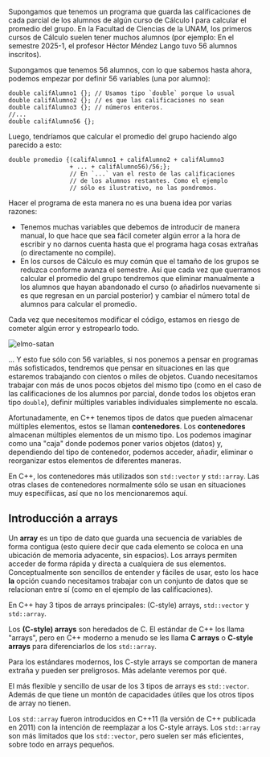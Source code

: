 Supongamos que tenemos un programa que guarda las calificaciones de cada parcial de los alumnos de algún curso de Cálculo I para calcular el promedio del grupo. En la Facultad de Ciencias de la UNAM, los primeros cursos de Cálculo suelen tener muchos alumnos (por ejemplo: En el semestre 2025-1, el profesor Héctor Méndez Lango tuvo 56 alumnos inscritos).

Supongamos que tenemos 56 alumnos, con lo que sabemos hasta ahora, podemos empezar por definir 56 variables (una por alumno):
```
double califAlumno1 {}; // Usamos tipo `double` porque lo usual
double califAlumno2 {}; // es que las calificaciones no sean
double califAlumno3 {}; // números enteros.
//...
double califAlumno56 {};
```

Luego, tendríamos que calcular el promedio del grupo haciendo algo parecido a esto:
```
double promedio {(califAlumno1 + califAlumno2 + califAlumno3
                 + ... + califAlumno56)/56;}; 
                 // En `...` van el resto de las calificaciones
                 // de los alumnos restantes. Como el ejemplo
                 // sólo es ilustrativo, no las pondremos.
```

Hacer el programa de esta manera no es una buena idea por varias razones:
* Tenemos muchas variables que debemos de introducir de manera manual, lo que hace que sea fácil cometer algún error a la hora de escribir y no darnos cuenta hasta que el programa haga cosas extrañas (o directamente no compile).
* En los cursos de Cálculo es muy común que el tamaño de los grupos se reduzca conforme avanza el semestre. Así que cada vez que querramos calcular el promedio del grupo tendremos que eliminar manualmente a los alumnos que hayan abandonado el curso (o añadirlos nuevamente si es que regresan en un parcial posterior) y cambiar el número total de alumnos para calcular el promedio.

Cada vez que necesitemos modificar el código, estamos en riesgo de cometer algún error y estropearlo todo.

![elmo-satan](https://github.com/user-attachments/assets/425fddd8-4fc5-4384-8297-88a03007cd50)

... Y esto fue sólo con 56 variables, si nos ponemos a pensar en programas más sofisticados, tendremos que pensar en situaciones en las que estaremos trabajando con cientos o miles de objetos. Cuando necesitamos trabajar con más de unos pocos objetos del mismo tipo (como en el caso de las calificaciones de los alumnos por parcial, donde todos los objetos eran tipo `double`), definir múltiples variables individuales simplemente no escala.

Afortunadamente, en C++ tenemos tipos de datos que pueden almacenar múltiples elementos, estos se llaman **contenedores**. Los **contenedores** almacenan múltiples elementos de un mismo tipo. Los podemos imaginar como una "caja" donde podemos poner varios objetos (datos) y, dependiendo del tipo de contenedor, podemos acceder, añadir, eliminar o reorganizar estos elementos de diferentes maneras.

En C++, los contenedores más utilizados son `std::vector` y `std::array`. Las otras clases de contenedores normalmente sólo se usan en situaciones muy específiicas, así que no los mencionaremos aquí.

## Introducción a arrays

Un **array** es un tipo de dato que guarda una secuencia de variables de forma contigua (esto quiere decir que cada elemento se coloca en una ubicación de memoria adyacente, sin espacios). Los arrays permiten acceder de forma rápida y directa a cualquiera de sus elementos. Conceptualmente son sencillos de entender y fáciles de usar, esto los hace **la** opción cuando necesitamos trabajar con un conjunto de datos que se relacionan entre sí (como en el ejemplo de las calificaciones).

En C++ hay 3 tipos de arrays principales: (C-style) arrays, `std::vector` y `std::array`.

Los **(C-style) arrays** son heredados de C. El estándar de C++ los llama "arrays", pero en C++ moderno a menudo se les llama **C arrays** o **C-style arrays** para diferenciarlos de los `std::array`.

Para los estándares modernos, los C-style arrays se comportan de manera extraña y pueden ser preligrosos. Más adelante veremos por qué.

El más flexible y sencillo de usar de los 3 tipos de arrays es `std::vector`. Además de que tiene un montón de capacidades útiles que los otros tipos de array no tienen.

Los `std::array` fueron introducidos en C++11 (la versión de C++ publicada en 2011) con la intención de reemplazar a los C-style arrays. Los `std::array` son más limitados que los `std::vector`, pero suelen ser más eficientes, sobre todo en arrays pequeños.
